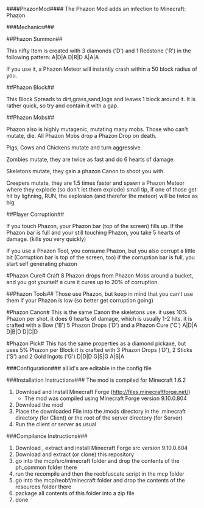 ####PhazonMod####
The Phazon Mod adds an infection to Minecraft: Phazon

###Mechanics###

##Phazon Summon##

This nifty Item is created with 3 diamonds ('D') and 1 Redstone ('R') in the following pattern:
A|D|A 
D|R|D 
A|A|A 

If you use it, a Phazon Meteor will instantly crash within a 50 block radius of you.

##Phazon Block##

This Block Spreads to dirt,grass,sand,logs and leaves 1 block around it.
It is rather quick, so try and contain it with a gap.

##Phazon Mobs##

Phazon also is highly mutagenic, mutating many mobs. Those who can't mutate, die.
All Phazon Mobs drop a Phazon Drop on death.

Pigs, Cows and Chickens mutate and turn aggressive.

Zombies mutate, they are twice as fast and do 6 hearts of damage.

Skeletons mutate, they gain a phazon Canon to shoot you with.

Creepers mutate, they are 1.5 times faster and spawn a Phazon Meteor where they explode
(so don't let them explode)
small tip, if one of those get hit by lighning, RUN, the explosion (and therefor the meteor) will be twice as big

##Player Corruption##

If you touch Phazon, your Phazon bar (top of the screen) fills up.
If the Phazon bar is full and your still touching Phazon, you take 5 hearts of damage. (kills you very quickly)

If you use a Phazon Tool, you consume Phazon, but you also corrupt a little bit
(Corruption bar is top of the screen, too)
if the corruption bar is full, you start self generating phazon

#Phazon Cure#
Craft 8 Phazon drops from Phazon Mobs around a bucket, and you got yourself a cure
it cures up to 20% of corruption.

##Phazon Tools##
Those use Phazon, but keep in mind that you can't use them if your Phazon is low
(so better get corruption going)

#Phazon Canon#
This is the same Canon the skeletons use. it uses 10% Phazon per shot.
it does 6 hearts of damage, which is usually 1-2 hits.
it is crafted with a Bow ('B') 5 Phazon Drops ('D') and a Phazon Cure ('C')
A|D|A 
D|B|D 
D|C|D 

#Phazon Pick#
This has the same properties as a diamond pickaxe, but uses 5% Phazon per Block
it is crafted with 3 Phazon Drops ('D'), 2 Sticks ('S') and 2 Gold Ingots ('G')
D|D|D 
G|S|G 
A|S|A 

###Configuration###
all id's are editable in the config file

###Installation Instructions###
The mod is compiled for Minecraft 1.6.2

1. Download and Install Minecraft Forge (http://files.minecraftforge.net/)
	+ The mod was compiled using Minecraft Forge version 9.10.0.804
2. Download the mod
3. Place the downloaded File into the /mods directory in the .minecraft directory (for Client) or the root of the server directory (for Server)
4. Run the client or server as usual

###Compilance Instructions###

1. Download , extract and install Minecraft Forge src version 9.10.0.804
2. Download and extract (or clone) this repository
3. go into the mcp/src/minecraft folder and drop the contents of the ph_common folder there
4. run the recompile and then the reobfuscate script in the mcp folder
5. go into the mcp/reobf/minecraft folder and drop the contents of the resources folder there
6. package all contents of this folder into a zip file
7. done